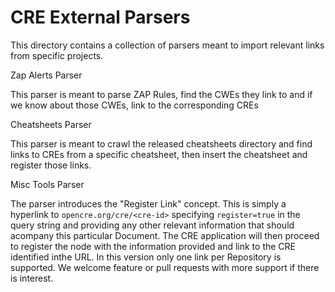 CRE External Parsers
=

This directory contains a collection of parsers meant to import relevant links from specific projects.

Zap Alerts Parser

This parser is meant to parse ZAP Rules, find the CWEs they link to and if we know about those CWEs, link to the corresponding CREs

Cheatsheets Parser

This parser is meant to crawl the released cheatsheets directory and find links to CREs from a specific cheatsheet, then insert the cheatsheet and register those links.

Misc Tools Parser

The parser introduces the "Register Link" concept. This is simply a hyperlink to `opencre.org/cre/<cre-id>` specifying `register=true` in the query string and providing any other relevant information that should acompany this particular Document. The CRE application will then proceed to register the node with the information provided and link to the CRE identified inthe URL.
In this version only one link per Repository is supported. We welcome feature or pull requests with more support if there is interest.